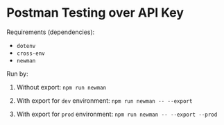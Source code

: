# Postman Testing over API Key

Requirements (dependencies):
- `dotenv`
- `cross-env`
- `newman`

Run by:

1. Without export:
`npm run newman`

2. With export for `dev` environment:
`npm run newman -- --export`

3. With export for `prod` environment:
`npm run newman -- --export --prod`